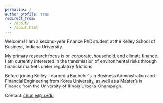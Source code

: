 ```yaml
---
permalink: /
author_profile: true
redirect_from: 
  - /about/
  - /about.html
---
```



Welcome! I am a second-year Finance PhD student at the Kelley School of Business, Indiana University.

My primary research focus is on corporate, household, and climate finance. I am currently interested in the transmission of environmental risks through financial markets under regulatory frictions.

Before joining Kelley, I earned a Bachelor's in Business Administration and Financial Engineering from Korea University, as well as a Master’s in Finance from the University of Illinois Urbana-Champaign.

Contact: <a href="mailto:chunje@iu.edu">chunje@iu.edu</a>
